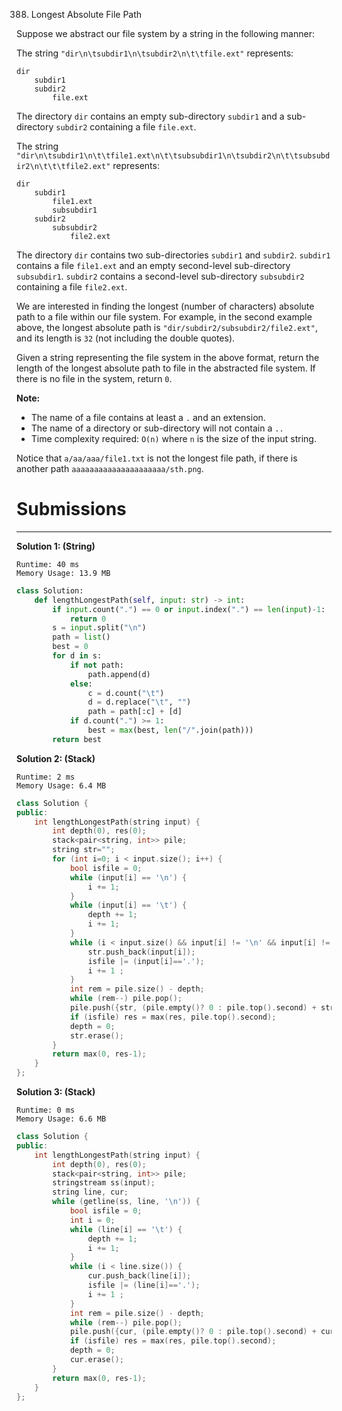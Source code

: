 388. Longest Absolute File Path

Suppose we abstract our file system by a string in the following manner:

The string `"dir\n\tsubdir1\n\tsubdir2\n\t\tfile.ext"` represents:
```
dir
    subdir1
    subdir2
        file.ext
```
The directory `dir` contains an empty sub-directory `subdir1` and a sub-directory `subdir2` containing a file `file.ext`.

The string `"dir\n\tsubdir1\n\t\tfile1.ext\n\t\tsubsubdir1\n\tsubdir2\n\t\tsubsubdir2\n\t\t\tfile2.ext"` represents:
```
dir
    subdir1
        file1.ext
        subsubdir1
    subdir2
        subsubdir2
            file2.ext
```
The directory `dir` contains two sub-directories `subdir1` and `subdir2`. `subdir1` contains a file `file1.ext` and an empty second-level sub-directory `subsubdir1`. `subdir2` contains a second-level sub-directory `subsubdir2` containing a file `file2.ext`.

We are interested in finding the longest (number of characters) absolute path to a file within our file system. For example, in the second example above, the longest absolute path is `"dir/subdir2/subsubdir2/file2.ext"`, and its length is `32` (not including the double quotes).

Given a string representing the file system in the above format, return the length of the longest absolute path to file in the abstracted file system. If there is no file in the system, return `0`.

**Note:**

* The name of a file contains at least a `.` and an extension.
* The name of a directory or sub-directory will not contain a `..`
* Time complexity required: `O(n)` where `n` is the size of the input string.

Notice that `a/aa/aaa/file1.txt` is not the longest file path, if there is another path `aaaaaaaaaaaaaaaaaaaaa/sth.png`.

# Submissions
---
**Solution 1: (String)**
```
Runtime: 40 ms
Memory Usage: 13.9 MB
```
```python
class Solution:
    def lengthLongestPath(self, input: str) -> int:
        if input.count(".") == 0 or input.index(".") == len(input)-1:
            return 0
        s = input.split("\n")
        path = list()
        best = 0
        for d in s:
            if not path:
                path.append(d)
            else:
                c = d.count("\t")
                d = d.replace("\t", "")
                path = path[:c] + [d]
            if d.count(".") >= 1:
                best = max(best, len("/".join(path)))
        return best
```

**Solution 2: (Stack)**
```
Runtime: 2 ms
Memory Usage: 6.4 MB
```
```c++
class Solution {
public:
    int lengthLongestPath(string input) {
        int depth(0), res(0);
        stack<pair<string, int>> pile;
        string str="";
        for (int i=0; i < input.size(); i++) {
            bool isfile = 0;
            while (input[i] == '\n') {
                i += 1;
            }
            while (input[i] == '\t') {
                depth += 1;
                i += 1;
            }
            while (i < input.size() && input[i] != '\n' && input[i] != '\t') {
                str.push_back(input[i]);
                isfile |= (input[i]=='.');
                i += 1 ;
            }
            int rem = pile.size() - depth;
            while (rem--) pile.pop();
            pile.push({str, (pile.empty()? 0 : pile.top().second) + str.size() + 1});
            if (isfile) res = max(res, pile.top().second);
            depth = 0;
            str.erase();
        }
        return max(0, res-1);
    }
};
```

**Solution 3: (Stack)**
```
Runtime: 0 ms
Memory Usage: 6.6 MB
```
```c++
class Solution {
public:
    int lengthLongestPath(string input) {
        int depth(0), res(0);
        stack<pair<string, int>> pile;
        stringstream ss(input);
        string line, cur;
        while (getline(ss, line, '\n')) {
            bool isfile = 0;
            int i = 0;
            while (line[i] == '\t') {
                depth += 1;
                i += 1;
            }
            while (i < line.size()) {
                cur.push_back(line[i]);
                isfile |= (line[i]=='.');
                i += 1 ;
            }
            int rem = pile.size() - depth;
            while (rem--) pile.pop();
            pile.push({cur, (pile.empty()? 0 : pile.top().second) + cur.size() + 1});
            if (isfile) res = max(res, pile.top().second);
            depth = 0;
            cur.erase();
        }
        return max(0, res-1);
    }
};
```

